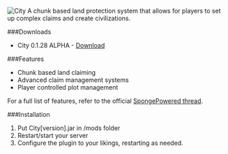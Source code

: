 ![City](https://dl.dropboxusercontent.com/u/74904588/cityphostoshop.png)
A chunk based land protection system that allows for players to set up complex claims and create civilizations.

###Downloads
- City 0.1.28 ALPHA - [Download](http://play.pixelsky-mc.com/downloads/city/City-0.1.28.jar)


###Features
- Chunk based land claiming
- Advanced claim management systems
- Player controlled plot management

For a full list of features, refer to the official [SpongePowered thread](https://forums.spongepowered.org/t/city-claim/).

###Installation
1. Put City[version].jar in /mods folder
2. Restart/start your server
3. Configure the plugin to your likings, restarting as needed.
